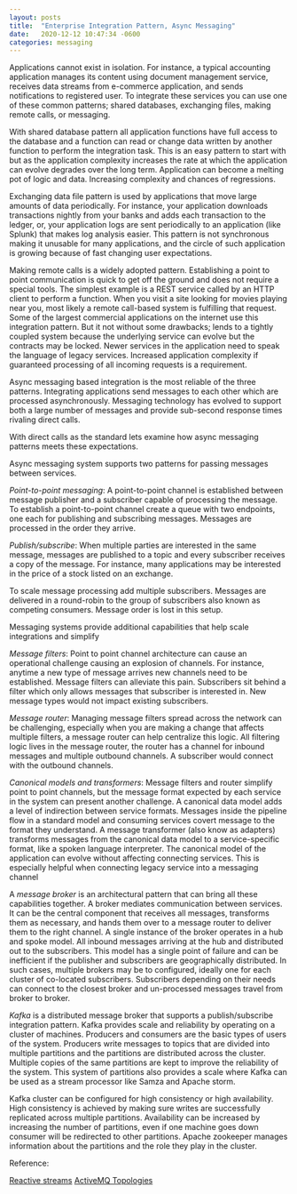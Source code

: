 ```yaml
---
layout: posts
title:  "Enterprise Integration Pattern, Async Messaging"
date:   2020-12-12 10:47:34 -0600
categories: messaging
---
```

Applications cannot exist in isolation. For instance, a typical accounting application manages its content using document management service, receives data streams from e-commerce application, and sends  notifications to registered user. To integrate these services you can use one of these common patterns; shared databases, exchanging files, making remote calls, or messaging.

With shared database pattern all application functions have full access to the database and a function can read or change data written by another function to perform the integration task. This is an easy pattern to start with  but as the application complexity increases the rate at which the application can evolve degrades over the long term. Application can become a melting pot of logic and data. Increasing complexity and chances of regressions.

Exchanging data file pattern is used by applications that move large amounts of data periodically. For instance, your application downloads transactions nightly from your banks and adds each transaction  to the ledger, or, your application logs are sent periodically to an application (like Splunk) that makes log analysis easier. This pattern is not synchronous making it unusable for many applications, and the circle of such application is growing because of fast changing user expectations.

Making remote calls is a widely adopted pattern. Establishing a point to point communication is quick to get off the ground and does not require a special tools. The simplest example is a REST service called by an HTTP client to perform a function. When you visit a  site looking for movies playing near you, most likely a remote call-based system is fulfilling that request. Some of the largest commercial applications on the internet use this integration pattern. But it not without some drawbacks; lends to a tightly coupled system because the underlying service can evolve  but the contracts may be locked. Newer services in the application need to speak the language of legacy services. Increased application complexity if guaranteed processing of all incoming requests is a requirement. 

Async messaging based integration is the most reliable of the three patterns. Integrating applications send messages to each other which are processed asynchronously. Messaging technology has evolved to support both a large number of messages and provide sub-second response times rivaling direct calls.

With direct calls as the standard lets examine how async messaging patterns meets these expectations. 

Async messaging system supports two patterns for passing messages between services.

*Point-to-point messaging*: A point-to-point channel is established between message publisher and a subscriber capable of processing the message. To establish a point-to-point channel create a queue with two endpoints, one each for publishing and subscribing messages. Messages are processed in the order they arrive.

*Publish/subscribe*: When multiple parties are interested in the same message, messages are published to a topic and every subscriber receives a copy of the message. For instance, many applications may be interested in the price of a stock listed on an exchange.

To scale message processing add multiple subscribers. Messages are delivered in a round-robin to the group of subscribers also known as competing consumers. Message order is lost in this setup.

Messaging systems provide additional capabilities that help scale integrations and simplify

*Message filters*: Point to point channel architecture can cause an operational challenge causing an explosion of channels. For instance, anytime a new type of message arrives new channels need to be established. Message filters can alleviate this pain. Subscribers sit behind a filter which only allows messages that subscriber is interested in. New message types would not impact existing subscribers.

*Message router*: Managing message filters spread across the network can be challenging, especially when you are making a change that affects multiple filters, a message router can help centralize this logic. All filtering logic lives in the message router, the router has a channel for inbound messages and multiple outbound channels. A subscriber would connect with the outbound channels.

*Canonical models and transformers*: Message filters and router simplify point to point channels, but the message format expected by each service in the system can present another challenge. A canonical data model adds a level of indirection between service formats. Messages inside the pipeline flow in a standard model and consuming services covert message to the format they understand. 
A message transformer (also know as adapters) transforms messages from the canonical data model to a service-specific format, like a spoken language interpreter. The canonical model of the application can evolve without affecting connecting services. This is especially helpful when connecting legacy service into a messaging channel


A *message broker* is an architectural pattern that can bring all these capabilities together. A broker mediates communication between services. It can be the central component that receives all messages, transforms them as necessary, and hands them over to a message router to deliver them to the right channel. 
A single instance of the broker operates in a hub and spoke model. All inbound messages arriving at the hub and distributed out to the subscribers. This model has a single point of failure and can be inefficient if the publisher and subscribers are geographically distributed. In such cases, multiple brokers may be to configured, ideally one for each cluster of co-located subscribers. Subscribers depending on their needs can connect to the closest broker and un-processed messages travel from broker to broker.

*Kafka* is a distributed message broker that supports a publish/subscribe integration pattern. Kafka provides scale and reliability by operating on a cluster of machines. Producers and consumers are the basic types of users of the system. Producers write messages to topics that are divided into multiple partitions and the partitions are distributed across the cluster. Multiple copies of the same partitions are kept to improve the reliability of the system. This system of partitions also provides a scale where Kafka can be used as a stream processor like Samza and Apache storm.

Kafka cluster can be configured for high consistency or high availability. High consistency is achieved by making sure  writes are successfully replicated across multiple partitions. Availability can be increased by increasing the number of partitions, even if one machine goes down consumer will be redirected to other partitions. Apache zookeeper manages information about the partitions and the role they play in the cluster.

Reference: 

[Reactive streams](https://blog.redelastic.com/a-journey-into-reactive-streams-5ee2a9cd7e29#.2wqcc3cja)
[ActiveMQ Topologies](https://activemq.apache.org/how-do-distributed-queues-work.html)
